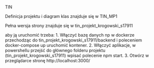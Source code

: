 TIN

Definicja projektu i diagram klas znajduje się w TIN_MP1

Pełna wersja strony znajduje się w tin_projekt_krogowski_s17911

aby ją uruchomić trzeba:
	1. Włączyć bazę danych np w dockerze przechodząc do tin_projekt_krogowski_s17911/backend i poleceniem docker-compose up uruchomić kontener.
	2. Włączyć aplikacje, w powershellu przejść do głównego folderu projektu (tin_projekt_krogowski_s17911) wpisać polecenie npm start.
	3. Otwórz w przeglądarce stronę http://localhost:3000/




